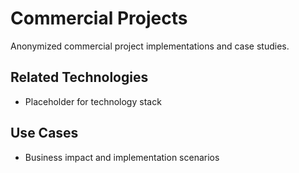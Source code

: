 # Commercial Projects

Anonymized commercial project implementations and case studies.

## Related Technologies
- Placeholder for technology stack

## Use Cases
- Business impact and implementation scenarios
